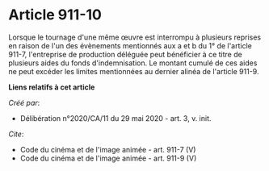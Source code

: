 # Article 911-10

Lorsque le tournage d'une même œuvre est interrompu à plusieurs reprises en raison de l'un des évènements mentionnés aux a et
b du 1° de l'article 911-7, l'entreprise de production déléguée peut bénéficier à ce titre de plusieurs aides du fonds
d'indemnisation. Le montant cumulé de ces aides ne peut excéder les limites mentionnées au dernier alinéa de l'article 911-9.

**Liens relatifs à cet article**

_Créé par_:

  - Délibération n°2020/CA/11 du 29 mai 2020 - art. 3, v. init.

_Cite_:

  - Code du cinéma et de l'image animée - art. 911-7 (V)
  - Code du cinéma et de l'image animée - art. 911-9 (V)
